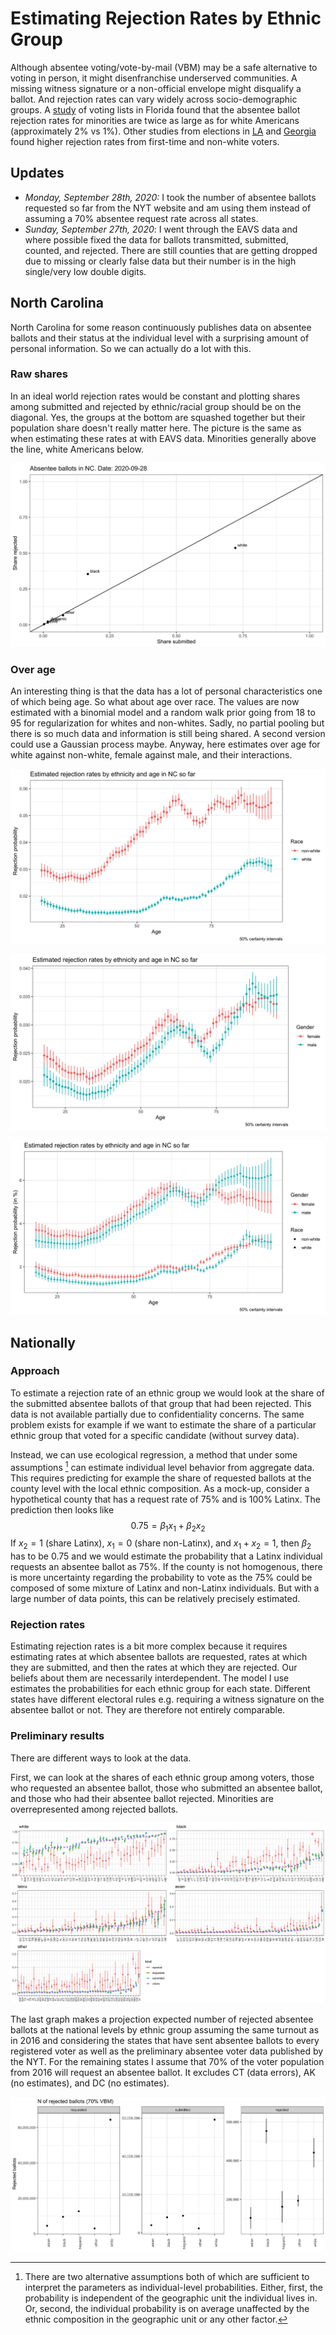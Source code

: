 # Estimating Rejection Rates by Ethnic Group

Although absentee voting/vote-by-mail (VBM) may be a safe alternative to voting in person, it might disenfranchise underserved communities. A missing witness signature or a non-official envelope might disqualify a ballot. And rejection rates can vary widely across socio-demographic groups. A [study](https://electionscience.clas.ufl.edu/files/2020/04/Baringer_Herron_Smith_VBM_FL.pdf) of voting lists in Florida found that the absentee ballot rejection rates for minorities are twice as large as for white Americans (approximately 2% vs 1%). Other studies from elections in [LA](https://www.sciencedirect.com/science/article/pii/S0261379408000796) and [Georgia](https://electionscience.clas.ufl.edu/files/2020/05/GA_Venmo.pdf)  found higher rejection rates from first-time and non-white voters.

## Updates 

* *Monday, September 28th, 2020:* I took the number of absentee ballots requested so far from the NYT website and am using them instead of assuming a 70% absentee request rate across all states.
* *Sunday, September 27th, 2020*: I went through the EAVS data and where possible fixed the data for ballots transmitted, submitted, counted, and rejected. There are still counties that are getting dropped due to missing or clearly false data but their number is in the high single/very low double digits.

## North Carolina

North Carolina for some reason continuously publishes data on absentee ballots and their status at the individual level with a surprising amount of personal information. So we can actually do a lot with this.

### Raw shares

In an ideal world rejection rates would be constant and plotting shares among submitted and rejected by ethnic/racial group should be on the diagonal. Yes, the groups at the bottom are squashed together but their population share doesn't really matter here. The picture is the same as when estimating these rates at with EAVS data. Minorities generally above the line, white Americans below.

![](plots/States/NC/Shares_rejected_submitted.jpg)

### Over age

An interesting thing is that the data has a lot of personal characteristics one of which being age. So what about age over race. The values are now estimated with a binomial model and a random walk prior going from 18 to 95 for regularization for whites and non-whites. Sadly, no partial pooling but there is so much data and information is still being shared. A second version could use a Gaussian process maybe. Anyway, here estimates over age for white against non-white, female against male, and their interactions.

![](plots/States/NC/Rejected_rates_by_age_ethnicity_NC.jpeg)

![](plots/States/NC/Rejected_rates_by_age_gender_NC.jpeg)

![](plots/States/NC/Rejected_rates_by_age_gender_race_NC.jpeg)





## Nationally

### Approach

To estimate a rejection rate of an ethnic group we would look at the share of the submitted absentee ballots of that group that had been rejected. This data is not available partially due to confidentiality concerns. The same problem exists for example if we want to estimate the share of a particular ethnic group that voted for a specific candidate (without survey data).

Instead, we can use ecological regression, a method that under some assumptions [^1] can estimate individual level behavior from aggregate data. This requires predicting for example the share of requested ballots at the county level with the local ethnic composition. As a mock-up, consider a hypothetical county that has a request rate of 75% and is 100% Latinx. The prediction then looks like 
$$
0.75 = \beta_{1}x_{1} + \beta_2x_2
$$
If $x_2 = 1$ (share Latinx), $x_1 = 0$ (share non-Latinx), and $x_1 + x_2 = 1$, then $\beta_2$ has to be $0.75$ and we would estimate the probability that a Latinx individual requests an absentee ballot as $75\%$. If the county is not homogenous, there is more uncertainty regarding the probability to vote as the 75% could be composed of some mixture of Latinx and non-Latinx individuals. But with a large number of data points, this can be relatively precisely estimated.

### Rejection rates

Estimating rejection rates is a bit more complex because it requires estimating rates at which absentee ballots are requested, rates at which they are submitted, and then the rates at which they are rejected. Our beliefs about them are necessarily interdependent. The model I use estimates the probabilities for each ethnic group for each state. Different states have different electoral rules e.g. requiring a witness signature on the absentee ballot or not. They are therefore not entirely comparable.

### Preliminary results

There are different ways to look at the data.

First, we can look at the shares of each ethnic group among voters, those who requested an absentee ballot, those who submitted an absentee ballot, and those who had their absentee ballot rejected. Minorities are overrepresented among rejected ballots.

![m11_2020-09-02_group_shares_turnout_by_state](plots/model_state_level_allVBM_none2020-09-28_group_shares_turnout_by_state.jpeg)

The last graph makes a projection expected number of rejected absentee ballots at the national levels by ethnic group assuming the same turnout as in 2016 and considering the states that have sent absentee ballots to every registered voter as well as the preliminary absentee voter data published by the NYT. For the remaining states I assume that 70% of the voter population from 2016 will request an absentee ballot. It excludes CT (data errors), AK (no estimates), and DC (no estimates).

![m11_2020-09-02_n_rejected_national_turnout_by_state](plots/model_state_level_allVBM_none2020-09-28_n_rejected_national_turnout_by_state.jpeg)

[^1]: There are two alternative assumptions both of which are sufficient to interpret the parameters as individual-level probabilities. Either, first, the probability is independent of the geographic unit the individual lives in. Or, second, the individual probability is on average unaffected by the ethnic composition in the geographic unit or any other factor.

